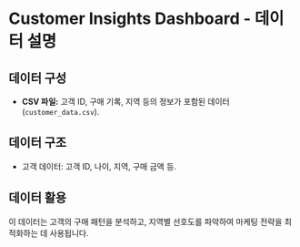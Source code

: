 # Customer Insights Dashboard - 데이터 설명

## 데이터 구성
- **CSV 파일:** 고객 ID, 구매 기록, 지역 등의 정보가 포함된 데이터 (`customer_data.csv`).

## 데이터 구조
- 고객 데이터: 고객 ID, 나이, 지역, 구매 금액 등.

## 데이터 활용
이 데이터는 고객의 구매 패턴을 분석하고, 지역별 선호도를 파악하여 마케팅 전략을 최적화하는 데 사용됩니다.